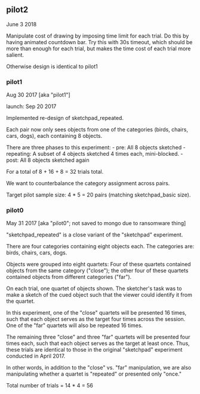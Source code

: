 ## pilot2

June 3 2018

Manipulate cost of drawing by imposing time limit for each trial. Do this by having animated countdown bar. Try this with 30s timeout, which should be more than enough for each trial, but makes the time cost of each trial more salient.  

Otherwise design is identical to pilot1


### pilot1

Aug 30 2017 [aka "pilot1"]

launch: Sep 20 2017

Implemented re-design of sketchpad_repeated.

Each pair now only sees objects from one of the categories (birds, chairs, cars, dogs), each containing 8 objects.

There are three phases to this experiment: 
    - pre: All 8 objects sketched 
    - repeating: A subset of 4 objects sketched 4 times each, mini-blocked. 
    - post: All 8 objects sketched again

For a total of 8 + 16 + 8 = 32 trials total.

We want to counterbalance the category assignment across pairs.

Target pilot sample size: 4 * 5 = 20 pairs (matching sketchpad_basic size).


### pilot0

May 31 2017 [aka "pilot0"; not saved to mongo due to ransomware thing]

"sketchpad_repeated" is a close variant of the "sketchpad" experiment.

There are four categories containing eight objects each. The categories are: birds, chairs, cars, dogs.

Objects were grouped into eight quartets: Four of these quartets contained objects from the same category ("close"); the other four of these quartets contained objects from different categories ("far").

On each trial, one quartet of objects shown. The sketcher's task was to make a sketch of the cued object such that the viewer could identify it from the quartet.

In this experiment, one of the "close" quartets will be presented 16 times, such that each object serves as the target four times across the session. One of the "far" quartets will also be repeated 16 times.

The remaining three "close" and three "far" quartets will be presented four times each, such that each object serves as the target at least once. Thus, these trials are identical to those in the original "sketchpad" experiment conducted in April 2017.

In other words, in addition to the "close" vs. "far" manipulation, we are also manipulating whether a quartet is "repeated" or presented only "once."

Total number of trials = 14 * 4 = 56

